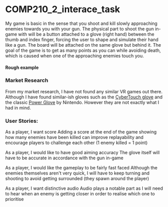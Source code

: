 # COMP210_2_interace_task

My game is basic in the sense that you shoot and kill slowly approaching enemies towards you with your gun. The physical part to shoot the gun in-game with will be a button attached to a glove (right hand) between the thumb and index finger, forcing the user to shape and simulate their hand like a gun. The board will be attached on the same glove but behind it. The goal of the game is to get as many points as you can while avoiding death, which is caused when one of the approaching enemies touch you. 

#### Rough example

### Market Research

From my market research, I have not found any similar VR games out there. Although I have found similar-ish gloves such as the [CyberTouch glove](http://www.cyberglovesystems.com/cybertouch/) and the classic [Power Glove](https://en.wikipedia.org/wiki/Power_Glove) by Nintendo. However they are not exactly what I had in mind. 

### User Stories:

As a player, I want score
Adding a score at the end of the game showing how many enemies have been killed can improve replayability and encourage players to challenge each other (1 enemy killed = 1 point)

As a player, I would like to have good aiming accuracy
The glove itself will have to be accurate in accordance with the gun in-game

As a player, I would like the gameplay to be fairly fast faced
Although the enemies themselves aren't very quick, I will have to keep turning and shooting to avoid getting surrounded (they spawn around the player) 

As a player, I want distinctive audio
Audio plays a notable part as I will need to hear when an enemy is getting closer in order to realise which one to prioritise
